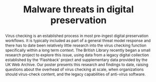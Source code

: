 ---
abstract: Virus checking is an established process in most pre-ingest digital preservation
  workflows. It is typically included as part of a general threat model response and
  there has to date been relatively little research into the virus checking function
  specifically within a long term context. The British Library recently began a small
  research project to explore this issue, using data from a legacy digital collection
  established by the ‘Flashback’ project and supplementary data provided by the UK
  Web Archive. Our poster presents this research and findings to date, raising questions
  about the overhead of virus checking at scale, when organizations should virus-check
  content, and the legacy capabilities of anti-virus software.
creators:
- Samaras, Evanthia
- Day, Michael
- Pennock, Maureen
date: null
document_url: https://services.phaidra.univie.ac.at/api/object/o:1079745/download
grand_parent: iPRES
institutions: []
keywords: []
landing_page_url: https://phaidra.univie.ac.at/o:1079745
language: eng
layout: publication
license: CC BY 4.0 International
notes_url: null
parent: iPRES 2019
publication_type: poster
size: 137580
slides_url: null
source_name: iPRES
stream_url: null
title: 'Malware threats in digital preservation '
year: 2019
---
